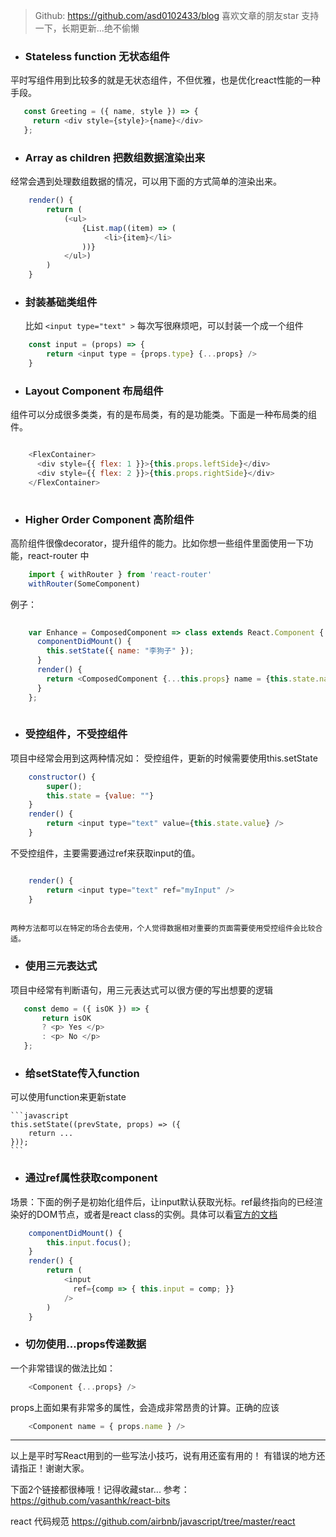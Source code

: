 > Github: https://github.com/asd0102433/blog
喜欢文章的朋友star 支持一下，长期更新...绝不偷懒

- ### Stateless function 无状态组件
平时写组件用到比较多的就是无状态组件，不但优雅，也是优化react性能的一种手段。
 ```javascript
    const Greeting = ({ name, style }) => {
      return <div style={style}>{name}</div>
    };
 ```
    

- ### Array as children 把数组数据渲染出来
经常会遇到处理数组数据的情况，可以用下面的方式简单的渲染出来。
    
```javascript
    render() {
        return (
            (<ul>
                {List.map((item) => (
                     <li>{item}</li>
                ))}
            </ul>)
        )     
    }
```
    


- ### 封装基础类组件

    比如 `<input type="text" >` 每次写很麻烦吧，可以封装一个成一个组件
```javascript
    const input = (props) => {
        return <input type = {props.type} {...props} />
    }
```
    
- ### Layout Component 布局组件
组件可以分成很多类类，有的是布局类，有的是功能类。下面是一种布局类的组件。

```javascript 

    <FlexContainer>
      <div style={{ flex: 1 }}>{this.props.leftSide}</div>
      <div style={{ flex: 2 }}>{this.props.rightSide}</div>
    </FlexContainer>
    
```
    
    
- ### Higher Order Component 高阶组件
高阶组件很像decorator，提升组件的能力。比如你想一些组件里面使用一下功能，react-router 中

```javascript
    import { withRouter } from 'react-router'
    withRouter(SomeComponent)
```

例子：

```javascript
    
    var Enhance = ComposedComponent => class extends React.Component {
      componentDidMount() {
        this.setState({ name: "李狗子" });
      }
      render() {
        return <ComposedComponent {...this.props} name = {this.state.name} />;
      }
    };
    
```
    
- ### 受控组件，不受控组件
项目中经常会用到这两种情况如：
受控组件，更新的时候需要使用this.setState

```javascript
    constructor() {
        super();
        this.state = {value: ""}
    }
    render() {
        return <input type="text" value={this.state.value} />
    }
```
    
不受控组件，主要需要通过ref来获取input的值。
    
```javascript

    render() {
        return <input type="text" ref="myInput" />
    }
    
 ```
    
    两种方法都可以在特定的场合去使用，个人觉得数据相对重要的页面需要使用受控组件会比较合适。

- ### 使用三元表达式
项目中经常有判断语句，用三元表达式可以很方便的写出想要的逻辑
    
 ```javascript
    const demo = ({ isOK }) => {
        return isOK 
        ? <p> Yes </p> 
        : <p> No </p>
    };
```

- ### 给setState传入function
可以使用function来更新state
    
    ```javascript
    this.setState((prevState, props) => ({
        return ...
    }));
    ```
    
- ### 通过ref属性获取component

场景：下面的例子是初始化组件后，让input默认获取光标。ref最终指向的已经渲染好的DOM节点，或者是react class的实例。具体可以看[官方的文档](https://zhenyong.github.io/react/docs/more-about-refs.html)

```javascript
    componentDidMount() {
        this.input.focus();
    }
    render() {
        return (
            <input
              ref={comp => { this.input = comp; }}
            />
        )
    }
```

- ### 切勿使用...props传递数据

一个非常错误的做法比如：
```javascript
    <Component {...props} />
```
    
props上面如果有非常多的属性，会造成非常昂贵的计算。正确的应该

```javascript
    <Component name = { props.name } />
```
---
    
以上是平时写React用到的一些写法小技巧，说有用还蛮有用的！
有错误的地方还请指正！谢谢大家。


下面2个链接都很棒哦！记得收藏star...
参考：
https://github.com/vasanthk/react-bits

react 代码规范
https://github.com/airbnb/javascript/tree/master/react
